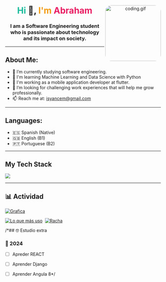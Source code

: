 <div id="header" align="center">
  <img align="right" alt="coding.gif" style="border-radius:20px" src="https://media4.giphy.com/media/HscDLzkO8EOTmgkhQP/giphy.gif?cid=ecf05e47j7no0qquyx2bh6qy65svssq41jlpw71b9sujgzds&ep=v1_gifs_search&rid=giphy.gif&ct=g" width="180" />
  <h1 align="center"><span style="color: #1abc9c">Hi</span> 👋,<span style="color: #f39c12"> I'm </span> <span style="color: #e91e63">Abraham</span></h1>
  <h3 align="center">I am a Software Engineering student who is passionate about technology and its impact on society.</h3>
</div>

---
<div align="left">
  <h2>About Me:</h2>
  <ul>
    <li>🔭 I’m currently studying software engineering.</li>
    <li>🌱 I'm learning Machine Learning and Data Science with Python</li>
    <li>📱 I'm working as a mobile application developer at flutter.</li>
    <li>🤝 I’m looking for challenging work experiences that will help me grow professionally.</li>
    <li>📫 Reach me at: <a href="mailto:abriyance@gmail.com">isyancem@gmail.com</a></li>
  </ul>
</div>

---
<div align="left">
  <h2>Languages:</h2>
  <ul>
    <li>🇪🇸 Spanish (Native)</li>
    <li>🇬🇧 English (B1)</li>
    <li>🇵🇹 Portuguese (B2)</li>
  </ul>
</div>

---
<div align="left">
  <h2>My Tech Stack</h2>
<p>
  <img src="https://skillicons.dev/icons?i=html,css,javascript,react,php,laravel,codeigniter,cpp,python,fastapi,dart,flutter,mongodb,mysql,vscode,visualstudio,unity,git,github,postman,figma&theme=dark" /> 
</p>
</div>

---
## 📊 Actividad
[![Grafica](https://github-readme-activity-graph.vercel.app/graph?username=isyancem&custom_title=Last%2031%20Days&theme=github&area=true&hide_border=true)]()

[![Lo que más uso](https://github-readme-stats.vercel.app/api/top-langs/?username=isyancem&layout=compact&custom_title=Lo%20que%20m%C3%A1s%20uso%20&hide_title=false&langs_count=10&card_width=230&bg_color=293036ff&title_color=DDDDDD&text_color=DDDDDD&hide_border=false&border_color=293036ff&line_height=20)](https://github.com/anuraghazra/github-readme-stats) 
[![]()]()
[![Racha](http://github-readme-streak-stats.herokuapp.com?user=isyancem&theme=radical&hide_border=true&background=293036&dates=293036&ring=60BEDC&sideNums=DDDDDD&currStreakLabel=DDDDDD&currStreakNum=36CF21&fire=FF6247&sideLabels=DDDDDD#center)](https://git.io/streak-stats) 

/*## 🤓 Estudio extra
### 📅 2024
- [ ] Apreder REACT 
- [ ] Aprender Django
- [ ] Aprender Angula 8*/


